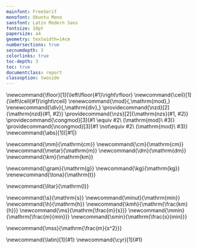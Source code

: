 ```yaml
---
mainfont: FreeSerif
monofont: Ubuntu Mono
sansfont: Latin Modern Sans
fontsize: 10pt
papersize: a4
geometry: textwidth=14cm
numbersections: true
secnumdepth: 3
colorlinks: true
toc-depth: 3
toc: true
documentclass: report
classoption: twoside
---
```


\newcommand{\floor}[1]{\left\lfloor{#1}\right\rfloor}
\newcommand{\ceil}[1]{\left\lceil{#1}\right\rceil}
\renewcommand{\mod}{\,\mathrm{mod}\,}
\renewcommand{\div}{\,\mathrm{div}\,}
\providecommand{\nzd}[2]{\mathrm{nzd}(#1, #2)}
\providecommand{\nzs}[2]{\mathrm{nzs}(#1, #2)}
\providecommand{\congmod}[3]{#1 \equiv #2\ (\mathrm{mod}\ #3)}
\providecommand{\ncongmod}[3]{#1 \not\equiv #2\ (\mathrm{mod}\ #3)}
\newcommand{\abs}[1]{|#1|}

\newcommand{\mm}{\mathrm{cm}}
\newcommand{\cm}{\mathrm{cm}}
\newcommand{\metar}{\mathrm{m}}
\newcommand{\dm}{\mathrm{dm}}
\newcommand{\km}{\mathrm{km}}

\newcommand{\gram}{\mathrm{g}}
\newcommand{\kg}{\mathrm{kg}}
\renewcommand{\tona}{\mathrm{t}}

\newcommand{\litar}{\mathrm{l}}

\newcommand{\s}{\mathrm{s}}
\newcommand{\minut}{\mathrm{min}}
\newcommand{\h}{\mathrm{h}}
\newcommand{\kmh}{\mathrm{\frac{km}{h}}}
\newcommand{\ms}{\mathrm{\frac{m}{s}}}
\newcommand{\mmin}{\mathrm{\frac{m}{min}}}
\newcommand{\smin}{\mathrm{\frac{s}{min}}}

\newcommand{\mss}{\mathrm{\frac{m}{s^2}}}

\newcommand{\latin}[1]{#1}
\newcommand{\cyr}[1]{#1}
